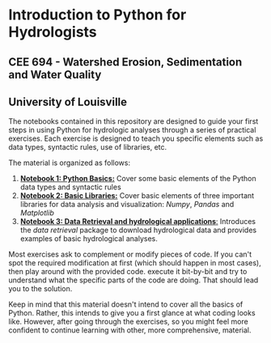 # Introduction to Python for Hydrologists
## CEE 694 - Watershed Erosion, Sedimentation and Water Quality 
## University of Louisville

The notebooks contained in this repository are designed to guide your first steps in using Python for hydrologic analyses through a series of practical exercises. Each exercise is designed to teach you specific elements such as   data types, syntactic rules, use of libraries, etc.  

The material is organized as follows:

1. [**Notebook 1: Python Basics:**](https://github.com/ArlexMR/CEE_694_Python_Lecture/blob/main/Notebooks/01_PythonBasics_Exercises.ipynb) Cover some basic elements of the Python data types and syntactic rules
2. [**Notebook 2: Basic Libraries:**](https://github.com/ArlexMR/CEE_694_Python_Lecture/blob/main/Notebooks/02_Basic_Libraries_Exercises.ipynb) Cover basic elements of three important libraries for data analysis and visualization: *Numpy*, *Pandas* and *Matplotlib*
3. [**Notebook 3: Data Retrieval and hydrological applications**:](https://github.com/ArlexMR/CEE_694_Python_Lecture/blob/main/Notebooks/03_HydroDataRetriev%26Manip.ipynb) Introduces the *data retrieval* package to download hydrological data and provides examples of basic hydrological analyses.     

Most exercises ask to complement or modify pieces of code. If you can't spot the required modification at first (which should happen in most cases), then play around with the provided code. execute it bit-by-bit and try to understand what the specific parts of the code are doing. That should lead you to the solution.  

Keep in mind that this material doesn't intend to cover all the basics of Python. Rather, this intends to give you a first glance at what coding looks like. However, after going through the exercises, so you might feel more confident to continue learning with other, more comprehensive, material.  
